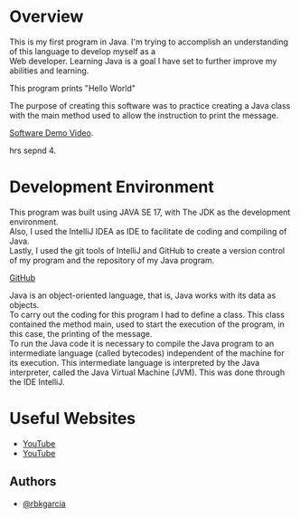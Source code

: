 # Overview

  This is my first program in Java. I'm trying to accomplish an understanding of this language to develop myself as a  
  Web developer. Learning Java is a goal I have set to further improve my abilities and learning.  
  
  This program prints "Hello World"  

  The purpose of creating this software was to practice creating a Java class with the main method used to allow the instruction to print the message.  
  
[Software Demo Video](https://www.youtube.com/watch?v=lR_UR1CezU0&t=26s).
  
  hrs sepnd 4.  


# Development Environment

  This program was built using JAVA SE 17, with The JDK as the development environment.  
  Also, I used the IntelliJ IDEA as IDE to facilitate de coding and compiling of Java.  
  Lastly, I used the git tools of IntelliJ and GitHub to create a version control of my program and the repository of my Java program.  
  
  [GitHub](https://github.com/rbkgarcia/Hello_World.java.git)

  Java is an object-oriented language, that is, Java works with its data as objects.  
  To carry out the coding for this program I had to define a class. This class contained the method main, used to start the execution of the program, in this case, the printing of the message.  
  To run the Java code it is necessary to compile the Java program to an intermediate language (called bytecodes) independent of the machine for its execution. This intermediate language is interpreted by the Java interpreter, called the Java Virtual Machine (JVM). This was done through the IDE IntelliJ.  

# Useful Websites

* [YouTube](https://www.youtube.com/watch?v=TQB0ULEcQK0)
* [YouTube](https://www.youtube.com/watch?v=4ukhZvOmAtk&t=299s)


## Authors

- [@rbkgarcia](https://github.com/rbkgarcia)
